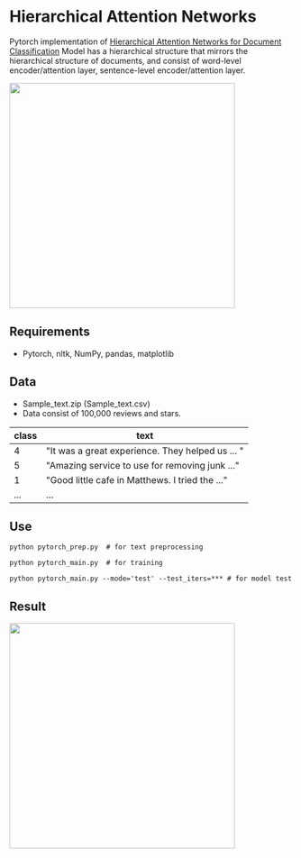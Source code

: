 # Hierarchical Attention Networks

Pytorch implementation of [Hierarchical Attention Networks for Document Classification](https://www.cs.cmu.edu/~hovy/papers/16HLT-hierarchical-attention-networks.pdf)
Model has a hierarchical structure that mirrors the hierarchical structure of documents, and consist of word-level encoder/attention layer, sentence-level encoder/attention layer.

<img src="https://github.com/SSinyu/Hierarchical-Attention-Network/blob/master/img/HAN_model.png" height="400">

## Requirements

- Pytorch, nltk, NumPy, pandas, matplotlib

## Data

- Sample_text.zip (Sample_text.csv)
- Data consist of 100,000 reviews and stars.

class|text|
----|----|
4|"It was a great experience. They helped us ... "|
5|"Amazing service to use for removing junk ..."|
1|"Good little cafe in Matthews. I tried the ..."|
 ... | ... |

## Use

```
python pytorch_prep.py  # for text preprocessing 

python pytorch_main.py  # for training

python pytorch_main.py --mode='test' --test_iters=*** # for model test
```

## Result

<img src="https://github.com/SSinyu/Hierarchical-Attention-Network/blob/master/img/train_eval_loss.png" height="400">
